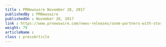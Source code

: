 ```yaml
---
title : PRNewswire November 28, 2017
publishedBy : PRNewswire
publishedOn : November 28, 2017
link : https://www.prnewswire.com/news-releases/sonm-partners-with-storj-labs-to-create-decentralized-cloud-computing-platform-300562311.html
weight: 79
articleName : 
class : pressArticle
---
```

